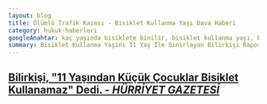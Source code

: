 ```yaml
---
layout: blog
title: Ölümlü Trafik Kazası - Bisiklet Kullanma Yaşı Dava Haberi
category: hukuk-haberleri
googleAnahtar: kaç yaşında bisiklete binilir, bisiklet kullanma yaşı, bisiklet, avukat, avukat baran doğan
summary: Bisiklet Kullanma Yaşını 11 Yaş İle Sınırlayan Bilirkişi Raporuna İtirazımız
---
```


[Bilirkişi, "11 Yaşından Küçük Çocuklar Bisiklet Kullanamaz" Dedi. - ***HÜRRİYET GAZETESİ***](http://www.hurriyet.com.tr/gundem/26405746.asp)
---
